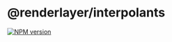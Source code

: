 # @renderlayer/interpolants

[![NPM version][npm-badge]][npm-url]

[npm-badge]: https://img.shields.io/npm/v/@renderlayer/interpolants
[npm-url]: https://www.npmjs.com/package/@renderlayer/interpolants
